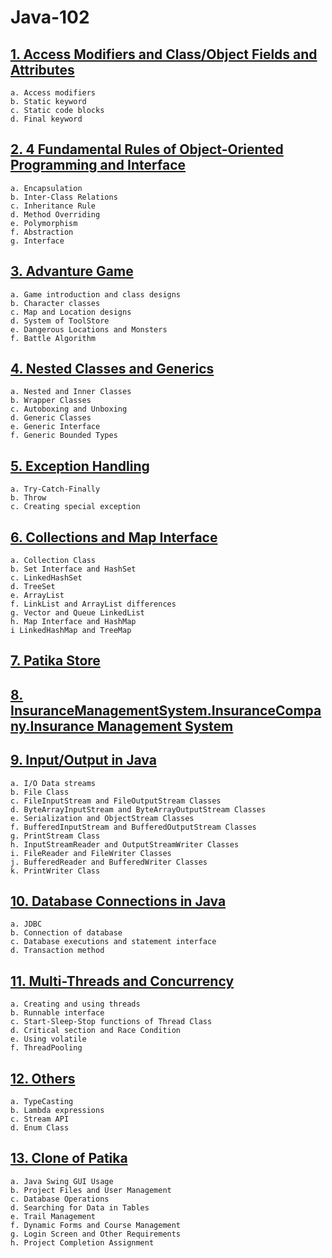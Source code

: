 # Java-102

## [1. Access Modifiers and Class/Object Fields and Attributes](https://github.com/korhanertancakmak/JAVA/blob/master/src/PatikaDev/Java102/CHAPTERS/CHAPTER-01%20Access%20Modifiers%2C%20Class%20Fields%20and%20Attributes.md)

    a. Access modifiers  
    b. Static keyword  
    c. Static code blocks  
    d. Final keyword  

## [2. 4 Fundamental Rules of Object-Oriented Programming and Interface](https://github.com/korhanertancakmak/JAVA/blob/master/src/PatikaDev/Java102/CHAPTERS/CHAPTER-02%20Fundamental%20Rules%20of%20Object-Oriented%20Programming.md)

    a. Encapsulation  
    b. Inter-Class Relations  
    c. Inheritance Rule  
    d. Method Overriding  
    e. Polymorphism  
    f. Abstraction  
    g. Interface  

## [3. Advanture Game](https://github.com/korhanertancakmak/JAVA/blob/master/src/PatikaDev/Java102/CHAPTERS/CHAPTER-03%20Advanture%20Game.md)

    a. Game introduction and class designs
    b. Character classes
    c. Map and Location designs
    d. System of ToolStore
    e. Dangerous Locations and Monsters
    f. Battle Algorithm

## [4. Nested Classes and Generics](https://github.com/korhanertancakmak/JAVA/blob/master/src/PatikaDev/Java102/CHAPTERS/CHAPTER-04%20Nested%20Classes%20and%20Generics.md)

    a. Nested and Inner Classes
    b. Wrapper Classes
    c. Autoboxing and Unboxing
    d. Generic Classes
    e. Generic Interface
    f. Generic Bounded Types

## [5. Exception Handling](https://github.com/korhanertancakmak/JAVA/blob/master/src/PatikaDev/Java102/CHAPTERS/CHAPTER-05%20Exception%20Handling.md)

    a. Try-Catch-Finally
    b. Throw
    c. Creating special exception

## [6. Collections and Map Interface](https://github.com/korhanertancakmak/JAVA/blob/master/src/PatikaDev/Java102/CHAPTERS/CHAPTER-06%20Collections%20and%20Map%20Interface.md)

    a. Collection Class
    b. Set Interface and HashSet
    c. LinkedHashSet
    d. TreeSet
    e. ArrayList
    f. LinkList and ArrayList differences
    g. Vector and Queue LinkedList
    h. Map Interface and HashMap
    i LinkedHashMap and TreeMap

## [7. Patika Store](https://github.com/korhanertancakmak/JAVA/blob/master/src/PatikaDev/Java102/CHAPTERS/CHAPTER-07%20Patika%20Store.md)

## [8. InsuranceManagementSystem.InsuranceCompany.Insurance Management System](https://github.com/korhanertancakmak/JAVA/blob/master/src/PatikaDev/Java102/CHAPTERS/CHAPTER-08%20Insurance%20Management%20System.md)

## [9. Input/Output in Java](https://github.com/korhanertancakmak/JAVA/blob/master/src/PatikaDev/Java102/CHAPTERS/CHAPTER-09%20Input%20Output%20in%20Java.md)

    a. I/O Data streams
    b. File Class
    c. FileInputStream and FileOutputStream Classes
    d. ByteArrayInputStream and ByteArrayOutputStream Classes
    e. Serialization and ObjectStream Classes
    f. BufferedInputStream and BufferedOutputStream Classes
    g. PrintStream Class
    h. InputStreamReader and OutputStreamWriter Classes
    i. FileReader and FileWriter Classes
    j. BufferedReader and BufferedWriter Classes
    k. PrintWriter Class

## [10. Database Connections in Java](https://github.com/korhanertancakmak/JAVA/blob/master/src/PatikaDev/Java102/CHAPTERS/CHAPTER-10%20Database%20Connections%20in%20Java.md)

    a. JDBC
    b. Connection of database
    c. Database executions and statement interface
    d. Transaction method

## [11. Multi-Threads and Concurrency](https://github.com/korhanertancakmak/JAVA/blob/master/src/PatikaDev/Java102/CHAPTERS/CHAPTER-11%20MultiThread%20and%20Concurrency.md)

    a. Creating and using threads
    b. Runnable interface
    c. Start-Sleep-Stop functions of Thread Class
    d. Critical section and Race Condition
    e. Using volatile
    f. ThreadPooling

## [12. Others](https://github.com/korhanertancakmak/JAVA/blob/master/src/PatikaDev/Java102/CHAPTERS/CHAPTER-12%20Others.md)

    a. TypeCasting
    b. Lambda expressions
    c. Stream API
    d. Enum Class

## [13. Clone of Patika](https://github.com/korhanertancakmak/JAVA/blob/master/src/PatikaDev/Java102/CHAPTERS/CHAPTER-13%20Clone%20of%20Patika.md)

    a. Java Swing GUI Usage
    b. Project Files and User Management
    c. Database Operations
    d. Searching for Data in Tables
    e. Trail Management
    f. Dynamic Forms and Course Management
    g. Login Screen and Other Requirements
    h. Project Completion Assignment

